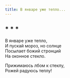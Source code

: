 ```yaml
---
title: В январе уже тепло...
---
```

## * * *

В январе уже тепло,\
И пускай мороз, но солнце\
Посылает божий стронций\
На оконное стекло.

Прижимаюсь лбом к стеклу,\
Рожей радуюсь теплу!